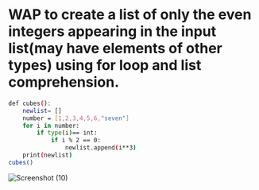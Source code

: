 # WAP to create a list of only the even integers appearing in the input list(may have elements of other types) using for loop and list comprehension.
```bash
def cubes(): 
    newlist= []
    number = [1,2,3,4,5,6,"seven"]
    for i in number:
        if type(i)== int:
            if i % 2 == 0:
                newlist.append(i**3)
    print(newlist)
cubes()
```
![Screenshot (10)](https://github.com/user-attachments/assets/b1ec9a0d-2aea-434c-ba16-6cbecdc96b99)
